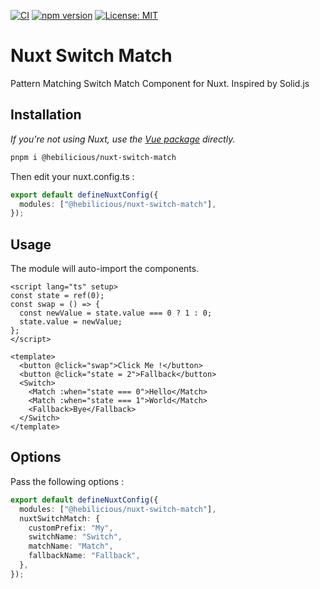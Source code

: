 [![CI](https://github.com/Hebilicious/vue-switch-match/actions/workflows/ci.yaml/badge.svg)](https://github.com/Hebilicious/vue-switch-match/actions/workflows/ci.yaml)
[![npm version](https://badge.fury.io/js/@hebilicious%2Fnuxt-switch-match.svg)](https://badge.fury.io/js/@hebilicious%2Fnuxt-switch-match)
[![License: MIT](https://img.shields.io/badge/License-MIT-yellow.svg)](https://opensource.org/licenses/MIT)

# Nuxt Switch Match

Pattern Matching Switch Match Component for Nuxt. Inspired by Solid.js

## Installation

_If you're not using Nuxt, use the [Vue package](https://www.npmjs.com/package/@hebilicious/vue-switch-match) directly._

```bash
pnpm i @hebilicious/nuxt-switch-match
```

Then edit your nuxt.config.ts :

```ts
export default defineNuxtConfig({
  modules: ["@hebilicious/nuxt-switch-match"],
});
```

## Usage

The module will auto-import the components.

```vue
<script lang="ts" setup>
const state = ref(0);
const swap = () => {
  const newValue = state.value === 0 ? 1 : 0;
  state.value = newValue;
};
</script>

<template>
  <button @click="swap">Click Me !</button>
  <button @click="state = 2">Fallback</button>
  <Switch>
    <Match :when="state === 0">Hello</Match>
    <Match :when="state === 1">World</Match>
    <Fallback>Bye</Fallback>
  </Switch>
</template>
```

## Options

Pass the following options :

```ts
export default defineNuxtConfig({
  modules: ["@hebilicious/nuxt-switch-match"],
  nuxtSwitchMatch: {
    customPrefix: "My",
    switchName: "Switch",
    matchName: "Match",
    fallbackName: "Fallback",
  },
});
```
